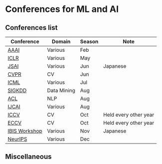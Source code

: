 # Conferences for ML and AI

## Conferences list
|Conference|Domain|Season|Note|
|---|---|---|---|
|[AAAI](https://www.aaai.org/)|Various|Feb||
|[ICLR](https://iclr.cc/)|Various|May||
|[JSAI](https://www.ai-gakkai.or.jp/)|Various|Jun|Japanese|
|[CVPR](http://cvpr2021.thecvf.com/)|CV|Jun||
|[ICML](https://icml.cc/)|Various|Jul||
|[SIGKDD](https://www.kdd.org/)|Data Mining|Aug||
|[ACL](https://www.aclweb.org/portal/acl)|NLP|Aug||
|[IJCAI](https://www.ijcai.org/)|Various|Aug||
|[ICCV](http://iccv2021.thecvf.com/)|CV|Oct|Held every other year|
|[ECCV](https://eccv2020.eu/)|CV|Oct|Held every other year|
|[IBIS Workshop](https://ibisml.org/)|Various|Nov|Japanese|
|[NeurIPS](https://nips.cc/)|Various|Dec||

## Miscellaneous

